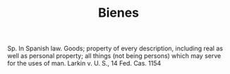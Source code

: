 ---
title: Bienes
letter: B
permalink: "/definitions/bienes.html"
body: Sp. In Spanish law. Goods; property of every description, including real as
  well as personal property; all things (not being persons) which may serve for the
  uses of man. Larkin v. U. S., 14 Fed. Cas. 1154
published_at: '2018-07-07'
source: Black's Law Dictionary
layout: post
---